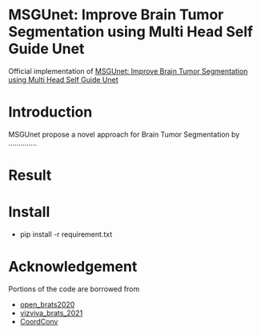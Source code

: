 # MSGUnet: Improve Brain Tumor Segmentation using Multi Head Self Guide Unet
Official implementation of [MSGUnet: Improve Brain Tumor Segmentation using Multi Head Self Guide Unet]()
# Introduction
MSGUnet propose a novel approach for Brain Tumor Segmentation by ..............
# Result
# Install
 - pip install -r requirement.txt
# Acknowledgement
Portions of the code are borrowed from
 - [open_brats2020](https://github.com/lescientifik/open_brats2020.git)
 - [vizviva_brats_2021](https://github.com/himashi92/vizviva_brats_2021.git)
 - [CoordConv](https://github.com/walsvid/CoordConv.git)